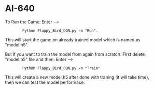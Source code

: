# AI-640
To Run the Game:
      Enter -->  
      
            Python Flappy_Bird_DQN.py -m "Run".
            
This will start the game on already trained model which is named as "model.h5".
      
But if you want to train the model from again from scratch. First delete "model.h5" file and then:
      Enter -->
      
            Python Flappy_Bird_DQN.py -m "Train"
      
This will create a new model.h5 after done with traning (it will take time), then we can test the model performace.
